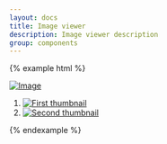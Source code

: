 ```yaml
---
layout: docs
title: Image viewer
description: Image viewer description
group: components
---
```

{% example html %}
<div data-image-viewer class="{{ site.css_prefix }}-image-viewer">
   <div>   
      <a class="{{ site.css_prefix }}-image-viewer__images" href="//unsplash.it/800/800">
         <img src="https://unsplash.it/900/400/" class="{{ site.css_prefix }}-image-viewer__img" alt="Image">
      </a>
   </div>
   <ol class="{{ site.css_prefix }}-image-viewer__thumbnails">
      <li>
         <a class="{{ site.css_prefix }}-image-viewer__images" href="//unsplash.it/800/800?blur">
            <img src="https://unsplash.it/200/100" class="{{ site.css_prefix }}-image-viewer__thumbnails__thumbnail"
               alt="First thumbnail">
         </a>
      </li>
       <li>
         <a class="{{ site.css_prefix }}-image-viewer__images" href="//unsplash.it/800/800/">
            <img src="https://unsplash.it/200/100?blur" class="{{ site.css_prefix }}-image-viewer__thumbnails__thumbnail"
               alt="Second thumbnail">
         </a>
      </li>
   </ol>
</div>

{% endexample %}
